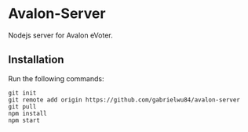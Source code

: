 
Avalon-Server
=============

Nodejs server for Avalon eVoter.

Installation
------------
Run the following commands:
```
git init
git remote add origin https://github.com/gabrielwu84/avalon-server
git pull
npm install
npm start
```